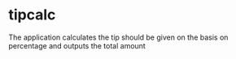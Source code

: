 # tipcalc
The application calculates the tip should be given on the basis on percentage and outputs the total amount
